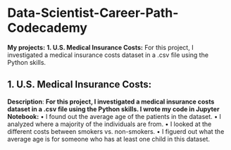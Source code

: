 # Data-Scientist-Career-Path-Codecademy

**My projects:**
**1. U.S. Medical Insurance Costs:**
For this project, I investigated a medical insurance costs dataset in a .csv file using the Python skills. 


## 1. U.S. Medical Insurance Costs:
**Description**:
**For this project, I investigated a medical insurance costs dataset in a .csv file using the Python skills. I wrote my code in Jupyter Notebook:**
• I found out the average age of the patients in the dataset.
• I analyzed where a majority of the individuals are from.
• I looked at the different costs between smokers vs. non-smokers.
• I figuerd out what the average age is for someone who has at least one child in this dataset.
